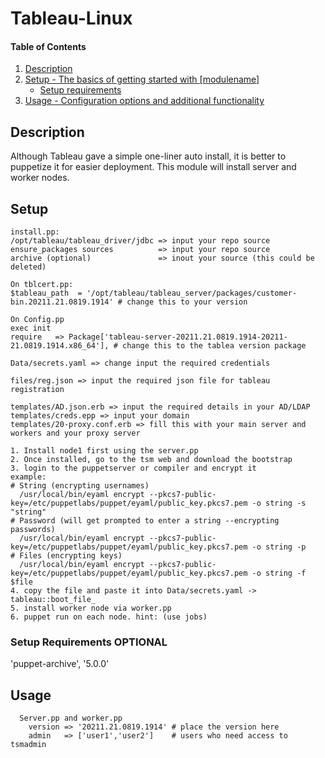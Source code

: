 # Tableau-Linux

#### Table of Contents

1. [Description](#description)
2. [Setup - The basics of getting started with [modulename]](#setup)
    * [Setup requirements](#setup-requirements)
3. [Usage - Configuration options and additional functionality](#usage)


## Description

  Although Tableau gave a simple one-liner auto install, it is better to puppetize it for easier deployment. 
  This module will install server and worker nodes.


## Setup

    install.pp:
    /opt/tableau/tableau_driver/jdbc => input your repo source
    ensure_packages sources          => input your repo source
    archive (optional)               => inout your source (this could be deleted)

    On tblcert.pp:
    $tableau_path  = '/opt/tableau/tableau_server/packages/customer-bin.20211.21.0819.1914' # change this to your version

    On Config.pp
    exec init 
    require   => Package['tableau-server-20211.21.0819.1914-20211-21.0819.1914.x86_64'], # change this to the tablea version package

    Data/secrets.yaml => change input the required credentials

    files/reg.json => input the required json file for tableau registration

    templates/AD.json.erb => input the required details in your AD/LDAP
    templates/creds.epp => input your domain
    templates/20-proxy.conf.erb => fill this with your main server and workers and your proxy server
    
    1. Install node1 first using the server.pp
    2. Once installed, go to the tsm web and download the bootstrap
    3. login to the puppetserver or compiler and encrypt it
    example:
    # String (encrypting usernames)
      /usr/local/bin/eyaml encrypt --pkcs7-public-key=/etc/puppetlabs/puppet/eyaml/public_key.pkcs7.pem -o string -s "string"
    # Password (will get prompted to enter a string --encrypting passwords)
      /usr/local/bin/eyaml encrypt --pkcs7-public-key=/etc/puppetlabs/puppet/eyaml/public_key.pkcs7.pem -o string -p
    # Files (encrypting keys)
      /usr/local/bin/eyaml encrypt --pkcs7-public-key=/etc/puppetlabs/puppet/eyaml/public_key.pkcs7.pem -o string -f $file
    4. copy the file and paste it into Data/secrets.yaml -> tableau::boot_file_
    5. install worker node via worker.pp
    6. puppet run on each node. hint: (use jobs)
  
               


### Setup Requirements **OPTIONAL**

'puppet-archive',                '5.0.0'



## Usage
```
  Server.pp and worker.pp
    version => '20211.21.0819.1914' # place the version here
    admin   => ['user1','user2']    # users who need access to tsmadmin
```



